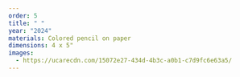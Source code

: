 ```yaml
---
order: 5
title: " "
year: "2024"
materials: Colored pencil on paper
dimensions: 4 x 5"
images:
  - https://ucarecdn.com/15072e27-434d-4b3c-a0b1-c7d9fc6e63a5/
---
```

